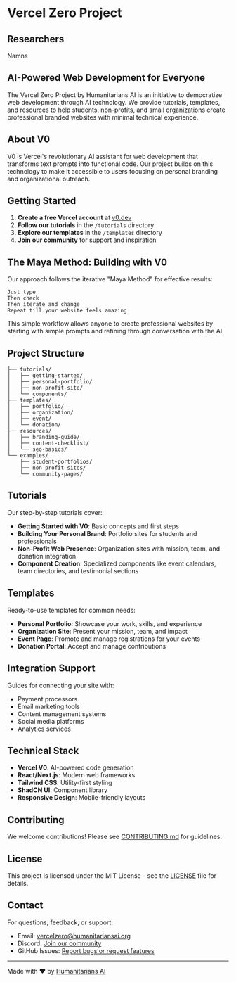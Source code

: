 # Vercel Zero Project

## Researchers

Namns


## AI-Powered Web Development for Everyone

The Vercel Zero Project by Humanitarians AI is an initiative to democratize web development through AI technology. We provide tutorials, templates, and resources to help students, non-profits, and small organizations create professional branded websites with minimal technical experience.

## About V0

V0 is Vercel's revolutionary AI assistant for web development that transforms text prompts into functional code. Our project builds on this technology to make it accessible to users focusing on personal branding and organizational outreach.

## Getting Started

1. **Create a free Vercel account** at [v0.dev](https://v0.dev)
2. **Follow our tutorials** in the `/tutorials` directory
3. **Explore our templates** in the `/templates` directory
4. **Join our community** for support and inspiration

## The Maya Method: Building with V0

Our approach follows the iterative "Maya Method" for effective results:

```
Just type
Then check
Then iterate and change
Repeat till your website feels amazing
```

This simple workflow allows anyone to create professional websites by starting with simple prompts and refining through conversation with the AI.

## Project Structure

```
├── tutorials/
│   ├── getting-started/
│   ├── personal-portfolio/
│   ├── non-profit-site/
│   └── components/
├── templates/
│   ├── portfolio/
│   ├── organization/
│   ├── event/
│   └── donation/
├── resources/
│   ├── branding-guide/
│   ├── content-checklist/
│   └── seo-basics/
└── examples/
    ├── student-portfolios/
    ├── non-profit-sites/
    └── community-pages/
```

## Tutorials

Our step-by-step tutorials cover:

- **Getting Started with V0**: Basic concepts and first steps
- **Building Your Personal Brand**: Portfolio sites for students and professionals
- **Non-Profit Web Presence**: Organization sites with mission, team, and donation integration
- **Component Creation**: Specialized components like event calendars, team directories, and testimonial sections

## Templates

Ready-to-use templates for common needs:

- **Personal Portfolio**: Showcase your work, skills, and experience
- **Organization Site**: Present your mission, team, and impact
- **Event Page**: Promote and manage registrations for your events
- **Donation Portal**: Accept and manage contributions

## Integration Support

Guides for connecting your site with:

- Payment processors
- Email marketing tools
- Content management systems
- Social media platforms
- Analytics services

## Technical Stack

- **Vercel V0**: AI-powered code generation
- **React/Next.js**: Modern web frameworks
- **Tailwind CSS**: Utility-first styling
- **ShadCN UI**: Component library
- **Responsive Design**: Mobile-friendly layouts

## Contributing

We welcome contributions! Please see [CONTRIBUTING.md](CONTRIBUTING.md) for guidelines.

## License

This project is licensed under the MIT License - see the [LICENSE](LICENSE) file for details.

## Contact

For questions, feedback, or support:
- Email: vercelzero@humanitariansai.org
- Discord: [Join our community](https://discord.gg/humanitariansai)
- GitHub Issues: [Report bugs or request features](https://github.com/nikbearbrown/VercelZero/issues)

---

Made with ♥ by [Humanitarians AI](https://github.com/nikbearbrown/Humanitarians_AI)
